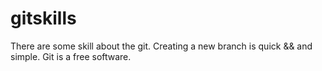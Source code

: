 # gitskills
There are some skill about the git.
Creating a new branch is quick && and simple.
Git is a free software.

